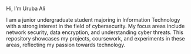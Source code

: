 Hi, I’m Uruba Ali

I am a junior undergraduate student majoring in Information Technology with a strong interest in the field of cybersecurity. My focus areas include network security, data encryption, and understanding cyber threats. This repository showcases my projects, coursework, and experiments in these areas, reflecting my passion towards technology.

<!---
urubaalii/urubaalii is a ✨ special ✨ repository because its `README.md` (this file) appears on your GitHub profile.
You can click the Preview link to take a look at your changes.
--->
